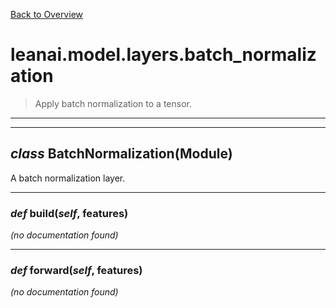 [Back to Overview](../../../README.md)



# leanai.model.layers.batch_normalization

> Apply batch normalization to a tensor.


---
---
## *class* **BatchNormalization**(Module)

A batch normalization layer.


---
### *def* **build**(*self*, features)

*(no documentation found)*

---
### *def* **forward**(*self*, features)

*(no documentation found)*

